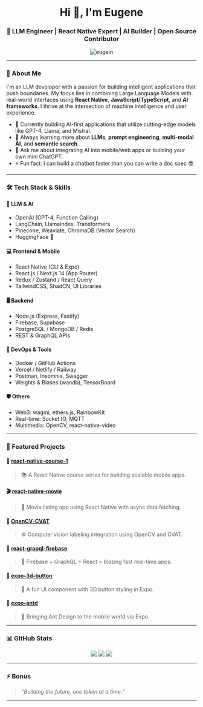 <h1 align="center">Hi 👋, I'm Eugene</h1>
<h3 align="center">🚀 LLM Engineer | React Native Expert | AI Builder | Open Source Contributor</h3>

<p align="center">
  <img src="https://komarev.com/ghpvc/?username=eugein&label=Profile%20views&color=0e75b6&style=flat" alt="eugein" />
</p>

---

### 🧠 About Me

I'm an LLM developer with a passion for building intelligent applications that push boundaries. My focus lies in combining Large Language Models with real-world interfaces using **React Native**, **JavaScript/TypeScript**, and **AI frameworks**. I thrive at the intersection of machine intelligence and user experience.

- 🔭 Currently building AI-first applications that utilize cutting-edge models like GPT-4, Llama, and Mistral.
- 🌱 Always learning more about **LLMs**, **prompt engineering**, **multi-modal AI**, and **semantic search**.
- 💬 Ask me about integrating AI into mobile/web apps or building your own mini ChatGPT.
- ⚡ Fun fact: I can build a chatbot faster than you can write a doc spec 😎

---

### 🛠️ Tech Stack & Skills

#### 🧠 LLM & AI
- OpenAI (GPT-4, Function Calling)
- LangChain, LlamaIndex, Transformers
- Pinecone, Weaviate, ChromaDB (Vector Search)
- HuggingFace 🤗

#### 💻 Frontend & Mobile
- React Native (CLI & Expo)
- React.js / Next.js 14 (App Router)
- Redux / Zustand / React Query
- TailwindCSS, ShadCN, UI Libraries

#### 🖥️ Backend
- Node.js (Express, Fastify)
- Firebase, Supabase
- PostgreSQL / MongoDB / Redis
- REST & GraphQL APIs

#### 🧰 DevOps & Tools
- Docker / GitHub Actions
- Vercel / Netlify / Railway
- Postman, Insomnia, Swagger
- Weights & Biases (wandb), TensorBoard

#### 🛡️ Others
- Web3: wagmi, ethers.js, RainbowKit
- Real-time: Socket.IO, MQTT
- Multimedia: OpenCV, react-native-video

---

### 🧩 Featured Projects

#### 📱 [react-native-course-1](https://github.com/eugein/react-native-course-1)
> 📚 A React Native course series for building scalable mobile apps.

#### 🎬 [react-native-movie](https://github.com/eugein/react-native-movie)
> 🎥 Movie listing app using React Native with async data fetching.

#### 🧠 [OpenCV-CVAT](https://github.com/eugein/OpenCV-CVAT)
> ⚙️ Computer vision labeling integration using OpenCV and CVAT.

#### 🧪 [react-grapql-firebase](https://github.com/eugein/react-grapql-firebase)
> 🔗 Firebase + GraphQL + React = blazing fast real-time apps.

#### 🧈 [expo-3d-button](https://github.com/eugein/expo-3d-button)
> 🔳 A fun UI component with 3D button styling in Expo.

#### 🧱 [expo-antd](https://github.com/eugein/expo-antd)
> 🧩 Bringing Ant Design to the mobile world via Expo.

---

### 📊 GitHub Stats

<p align="center">
  <img src="https://github-readme-stats.vercel.app/api?username=eugein&show_icons=true&theme=tokyonight" />
  <img src="https://github-readme-streak-stats.herokuapp.com/?user=eugein&theme=tokyonight" />
  <img src="https://github-readme-stats.vercel.app/api/top-langs/?username=eugein&layout=compact&theme=tokyonight" />
</p>

---

### ⚡ Bonus

> _“Building the future, one token at a time.”_

---

